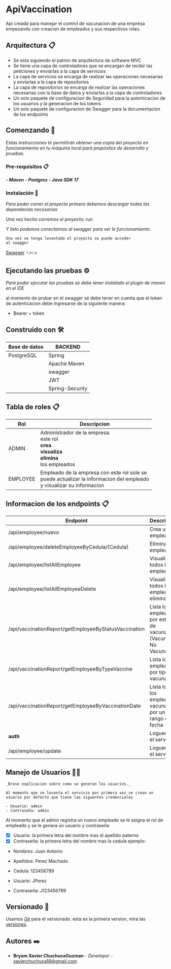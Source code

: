 # ApiVaccination

Api creada para manejar el control de vacunacion de una empresa empezando con creacion de
empleados y sus respectivos roles.

## Arquitectura 📋

- Se esta siguiendo el patron de arquitectura de software MVC
- Se tiene una capa de controladores que se encargan de recibir las peticiones y enviarlas a la capa de servicios
- La capa de servicios se encarga de realizar las operaciones necesarias y enviarlas a la capa de repositorios
- La capa de repositorios se encarga de realizar las operaciones necesarias con la base de datos y enviarlas a la capa
  de controladores
- Un solo paquete de configuracion de Seguridad para la autenticacion de los usuarios y la generacion de los tokens
- Un solo paquete de configuracion de Swagger para la documentacion de los endpoints

## Comenzando 🚀

_Estas instrucciones te permitirán obtener una copia del proyecto en funcionamiento en tu máquina local para propósitos
de desarrollo y pruebas._

### Pre-requisitos 📋

_**- Maven**_
_**- Postgres**_
_**- Java SDK 17**_

### Instalación 🔧

_Para poder correr el proyecto primero debemos descargar todas las dependecias necesarias_

_Una vez hecho corremos el proyecto: run_

_Y listo podemos conectarnos al swagger para ver le funcionamiento._

```
Una vez se tenga levantado el proyecto se puede acceder 
al swagger
```

[Swagger](http://localhost:8080/swagger-ui/) 👈👈

## Ejecutando las pruebas ⚙️

_Para poder ejecutar las pruebas se debe tener instalado el plugin de maven en el IDE_

al momento de probar en el swagger se debe tener en cuenta que el token de autenticacion
debe ingresarse de la siguiente manera:

- Bearer + token

## Construido con 🛠️

| Base de datos | BACKEND         |
|---------------|-----------------|
| PostgreSQL    | Spring          |
|               | Apache Maven    | 
|               | swagger         |
|               | JWT             |
|               | Spring-Security |

## Tabla de roles 📋

| Rol      | Descripcion                                                                                                                  |                             
|----------|------------------------------------------------------------------------------------------------------------------------------|
| ADMIN    | Administrador de la empresa.<br/>este rol <br/>**crea** <br/>**visualiza**<br/>**elimina** <br/>los empleados                |                             
| EMPLOYEE | Empleado de la empresa con este rol sole se<br/>puede actualizar la informacion del empleado<br/>y visualizar su informacion |                             

## Informacion de los endpoints 📋

| Endpoint                                              | Descripcion                                                         | Rol   |
|-------------------------------------------------------|---------------------------------------------------------------------|-------|
| /api/employee/nuevo                                   | Crea un empleado                                                    | ADMIN |
| /api/employee/deleteEmployeeByCedula/{Cedula}         | Elimina un empleado                                                 | ADMIN |
| /api/employee/listAllEmployee                         | Visualiza todos los empleados                                       | ADMIN |
| /api/employee/listAllEmployeeDelete                   | Visualiza todos los empleados eliminados                            | ADMIN |
| /api/vaccinationReport/getEmployeeByStatusVaccination | Lista los empleados por estado de vacunacion (Vacunado No Vacunado) | ADMIN |
| /api/vaccinationReport/getEmployeeByTypeVaccine       | Lista los empleados por tipo de vacuna                              | ADMIN |
| /api/vaccinationReport/getEmployeeByVaccinationDate   | Lista todos los empleados vacunados por un rango de fecha           | ADMIN |
| **auth**                                              | Logueo en el servicio                                               | All   |
| /api/employee/update                                  | Logueo en el servicio                                               | All   |

## Manejo de Usuarios 👨‍💻

```
_Breve explicacion sobre como se generan los usuarios._

Al momento que se levanta el servicio por primera vez se crean un
usuario por defecto que tiene las siguentes credenciales

- Usuario: admin
- Contraseña: admin

```

Al momento que el admin registra un nuevo empleado
se le asigna el rol de empleado y se le genera
un usuario y contraseña

- [x] Usuario: la primera letra del nombre mas el apellido paterno
- [x] Contraseña: la primera letra del nombre mas la cedula
  ejemplo:
- Nombres: Juan Antonio
- Apellidos: Perez Machado
- Cedula: 123456789

- Usuario: JPerez
- Contraseña: J123456789

## Versionado 📌

Usamos [Git](github.com) para el versionado. esta es la primera version, mira
las [versiones](https://github.com/Bryam11).

## Autores ✒️

* **Bryam Xavier ChuchucaGuzman** - *Developer* - xavierchuchuca18@gmail.com


